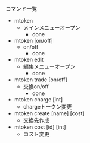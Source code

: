コマンド一覧

* mtoken
  * メインメニューオープン
    * done
* mtoken [on/off]
  * on/off
    * done
* mtoken edit
  * 編集メニューオープン
    * done
* mtoken trade [on/off]
  * 交換on/off
    * done
* mtoken charge [int]
  * chargeトークン変更
* mtoken create [name] [cost]
  * 交換先作成
* mtoken cost [id] [int]
  * コスト変更